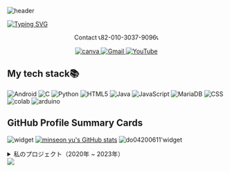 ![header](https://capsule-render.vercel.app/api?type=egg&color=gradient&height=300&section=header&text=welcome%2&fontSize=50&desc=kimganghyeon's%20Github%20profile)

[![Typing SVG](https://readme-typing-svg.demolab.com?font=Fira+Code&pause=1000&color=F76F00&background=FFBD2F00&random=false&width=435&lines=%E3%81%A9%E3%81%86%E3%81%9E%E3%82%88%E3%82%8D%E3%81%97%E3%81%8F%E3%81%8A%E3%81%AD%E3%81%8C%E3%81%84%E3%81%97%E3%81%BE%E3%81%99%E3%80%82)](https://git.io/typing-svg)
 <p align="center">
 Contact 📞82-010-3037-9096📞
</p>

<p align="center">

 <a href="https://www.canva.com/design/DAFzY5opUiA/Ge33dSKE16cErBaDJDp-BA/edit">
    <img src="https://img.shields.io/badge/canva-purple?style=for-the-badge&logo=canva" alt="canva">
  </a>
  <a href="mailto:a01030379096@gmail.com">
    <img src="https://img.shields.io/badge/-Gmail-red?style=for-the-badge&logo=Gmail" alt="Gmail">
  </a>
  <a href="https://www.youtube.com/channel/UC484ZJMavtoPOI4ey-HFdCA">
   <img src="https://img.shields.io/badge/-YouTube-red?style=for-the-badge&logo=youtube"   alt="YouTube">
 </a>
</p>

## My tech stack📚

![Android](https://img.shields.io/badge/Android-3DDC84?style=flat-square&logo=android&logoColor=white)
![C](https://img.shields.io/badge/C-A8B9CC?style=flat-square&logo=C&logoColor=white)
![Python](https://img.shields.io/badge/Python-3776AB?style=for-the-badge&logo=Python&logoColor=white)
![HTML5](https://img.shields.io/badge/HTML5-E34F26?style=flat-square&logo=html5&logoColor=white)
![Java](https://img.shields.io/badge/Java-007396?style=flat-square&logo=java&logoColor=white)
![JavaScript](https://img.shields.io/badge/JavaScript-F7DF1E?style=for-the-badge&logo=javascript&logoColor=black)
![MariaDB](https://img.shields.io/badge/MariaDB-003545?style=flat-square&logo=mariadb&logoColor=white)
![CSS](https://img.shields.io/badge/CSS-1572B6?style=for-the-badge&logo=css3&logoColor=white)
![colab](https://img.shields.io/badge/googlecolab-1572B6?style=for-the-badge&logo=googlecolab&logoColor=orange)
![arduino](https://img.shields.io/badge/arduino-1572B6?style=for-the-badge&logo=arduino&logoColor=00878F)

## GitHub Profile Summary Cards
![widget](https://github-readme-stats.vercel.app/api/top-langs/?username=do04200611&layout=compact) 
[![minseon yu's GitHub stats](https://github-readme-stats.vercel.app/api?username=do04200611)](https://github.com/사용자명/github-readme-stats)
![do04200611'widget](https://github-profile-summary-cards.vercel.app/api/cards/profile-details?username=do04200611&theme=nord_dark)

<details>
  <summary>私のプロジェクト（2020年 ~ 2023年）</summary>
 
  ## 2020年

  | プロジェクト名           | 期間          | 説明                 |
  |------------------------|---------------|--------------------|
  | 校内大会ウェブプロジェクト | 09月 ~ 10月 | 野球競技掲示板    |
  | javaプロジェクト          | 11月 ~ 12月 | チケット販売プログラム |
  | javascriptプロジェクト | 11月 ~ 12月 | マイレージ登録機    |
  | databaseプロジェクト          | 11月 ~ 12月 | 野球日程管理プログラム |

  ## 2023年

  | プロジェクト名                   | 期間          | 説明                             |
  |----------------------------|---------------|--------------------------------|
  | Androidプロジェクト          | 06月 ~ 07月 | 映画紹介アプリ                |
  | ウェブプロジェクト             | 06月 ~ 07月 | インターネットショッピングモールサイト |
  | システム分析および設計プロジェクト | 06月 ~ 07月 | 図書日程管理アプリ          |

</details>
<img src="https://capsule-render.vercel.app/api?type=waving&color=gradient&height=150&text=Thank%20you%20for%20watching.&section=footer" />
